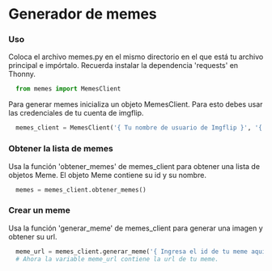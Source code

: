 # Generador de memes

### Uso
Coloca el archivo memes.py en el mismo directorio en el que está tu archivo principal e impórtalo. Recuerda instalar la dependencia 'requests' en Thonny.

```python
  from memes import MemesClient
```

Para generar memes inicializa un objeto MemesClient. Para esto debes usar las credenciales de tu cuenta de imgflip.

```python
  memes_client = MemesClient('{ Tu nombre de usuario de Imgflip }', '{ Tu contraseña de Imgflip }')
```

### Obtener la lista de memes

Usa la función 'obtener_memes' de memes_client para obtener una lista de objetos Meme. El objeto Meme contiene su id y su nombre.

```python
  memes = memes_client.obtener_memes()
```

### Crear un meme

Usa la función 'generar_meme' de memes_client para generar una imagen y obtener su url.

```python
  meme_url = memes_client.generar_meme('{ Ingresa el id de tu meme aquí }', '{ Escribe el texto que le quieres poner a tu meme }')
  # Ahora la variable meme_url contiene la url de tu meme.
```
